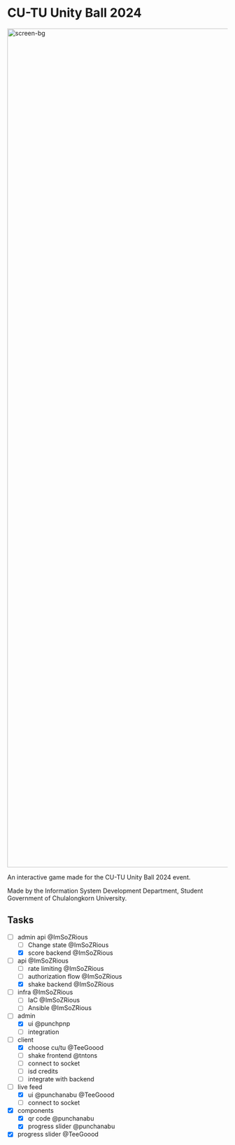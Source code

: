 # CU-TU Unity Ball 2024

<img width="1920" alt="screen-bg" src="https://github.com/isd-sgcu/cutu-2024/assets/108282198/2a73a26c-308c-43d2-bdd2-d392ebea2c54">

An interactive game made for the CU-TU Unity Ball 2024 event.

Made by the Information System Development Department, Student Government of Chulalongkorn University.

## Tasks

- [ ] admin api @ImSoZRious
  - [ ] Change state @ImSoZRious
  - [x] score backend @ImSoZRious
- [ ] api @ImSoZRious
  - [ ] rate limiting @ImSoZRious
  - [ ] authorization flow @ImSoZRious
  - [x] shake backend @ImSoZRious
- [ ] infra @ImSoZRious
  - [ ] IaC @ImSoZRious
  - [ ] Ansible @ImSoZRious
- [ ] admin
  - [x] ui @punchpnp
  - [ ] integration
- [ ] client
  - [x] choose cu/tu @TeeGoood
  - [ ] shake frontend @tntons
  - [ ] connect to socket
  - [ ] isd credits
  - [ ] integrate with backend
- [ ] live feed
  - [x] ui @punchanabu @TeeGoood
  - [ ] connect to socket
- [x] components
  - [x] qr code @punchanabu
  - [x] progress slider @punchanabu
- [x] progress slider @TeeGoood
